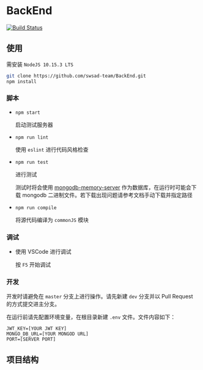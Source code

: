# BackEnd

[![Build Status](https://travis-ci.com/swsad-team/BackEnd.svg?branch=master)](https://travis-ci.com/swsad-team/BackEnd)

## 使用

需安装 `NodeJS 10.15.3 LTS`

```bash
git clone https://github.com/swsad-team/BackEnd.git
npm install
```

### 脚本

- `npm start`

  启动测试服务器

- `npm run lint`

  使用 `eslint` 进行代码风格检查

- `npm run test`

  进行测试

  测试时将会使用 [mongodb-memory-server](https://github.com/nodkz/mongodb-memory-server) 作为数据库，在运行时可能会下载 mongodb 二进制文件。若下载出现问题请参考文档手动下载并指定路径

- `npm run compile`

  将源代码编译为 `commonJS` 模块

### 调试

- 使用 VSCode 进行调试

  按 `F5` 开始调试

### 开发

开发时请避免在 `master` 分支上进行操作。请先新建 `dev` 分支并以 Pull Request 的方式提交进主分支。

在运行前请先配置环境变量，在根目录新建 `.env` 文件。文件内容如下：

```env
JWT_KEY=[YOUR JWT KEY]
MONGO_DB_URL=[YOUR MONGOD URL]
PORT=[SERVER PORT]
```

## 项目结构
